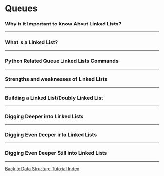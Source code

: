 # Queues

### Why is it Important to Know About Linked Lists?
---


### What is a Linked List?
---


### Python Related Queue Linked Lists Commands
---


### Strengths and weaknesses of Linked Lists
---


### Building a Linked List/Doubly Linked List 
---


### Digging Deeper into Linked Lists
---


### Digging Even Deeper into Linked Lists
---


### Digging Even Deeper Still into Linked Lists
---



[Back to Data Structure Tutorial Index](index.md)
